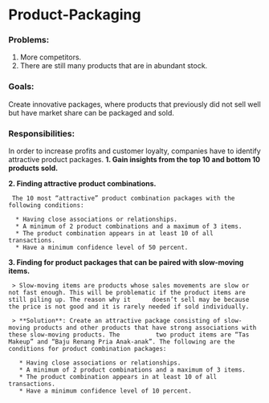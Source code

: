 # Product-Packaging

### Problems:
  1. More competitors.
  2. There are still many products that are in abundant stock. 
 
### Goals: 
Create innovative packages, where products that previously did not sell well but have market share can be packaged and sold.

### Responsibilities:
In order to increase profits and customer loyalty, companies have to identify attractive product packages.
  **1. Gain insights from the top 10 and bottom 10 products sold.**
  
  **2. Finding attractive product combinations.**
  
     The 10 most “attractive” product combination packages with the following conditions:
     
      * Having close associations or relationships.
      * A minimum of 2 product combinations and a maximum of 3 items.
      * The product combination appears in at least 10 of all transactions.
      * Have a minimum confidence level of 50 percent.
         
  **3. Finding for product packages that can be paired with slow-moving items.**
  
     > Slow-moving items are products whose sales movements are slow or not fast enough. This will be problematic if the product items are still piling up. The reason why it      doesn’t sell may be because the price is not good and it is rarely needed if sold individually.
     
     > **Solution**: Create an attractive package consisting of slow-moving products and other products that have strong associations with these slow-moving products. The          two product items are “Tas Makeup” and “Baju Renang Pria Anak-anak”. The following are the conditions for product combination packages:
  
       * Having close associations or relationships.
       * A minimum of 2 product combinations and a maximum of 3 items.
       * The product combination appears in at least 10 of all transactions.
       * Have a minimum confidence level of 10 percent.
